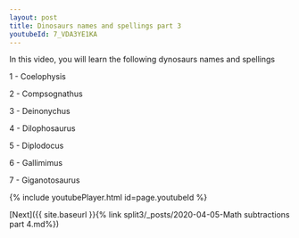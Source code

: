 ```yaml
---
layout: post
title: Dinosaurs names and spellings part 3
youtubeId: 7_VDA3YE1KA
---
```

 
 
In this video, you will learn the following dynosaurs names and spellings

1 - Coelophysis

2 - Compsognathus

3 - Deinonychus

4 - Dilophosaurus

5 - Diplodocus

6 - Gallimimus

7 - Giganotosaurus

 
{% include youtubePlayer.html id=page.youtubeId %}
 
 

[Next]({{ site.baseurl }}{% link  split3/_posts/2020-04-05-Math subtractions part 4.md%})
 
